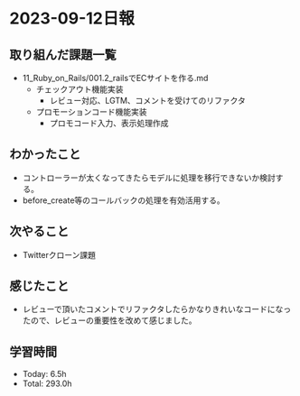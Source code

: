 # 2023-09-12日報

## 取り組んだ課題一覧
* 11_Ruby_on_Rails/001.2_railsでECサイトを作る.md
  * チェックアウト機能実装
    * レビュー対応、LGTM、コメントを受けてのリファクタ
  * プロモーションコード機能実装
    * プロモコード入力、表示処理作成

## わかったこと
* コントローラーが太くなってきたらモデルに処理を移行できないか検討する。
* before_create等のコールバックの処理を有効活用する。

## 次やること
* Twitterクローン課題

## 感じたこと
* レビューで頂いたコメントでリファクタしたらかなりきれいなコードになったので、レビューの重要性を改めて感じました。

## 学習時間
* Today: 6.5h
* Total: 293.0h